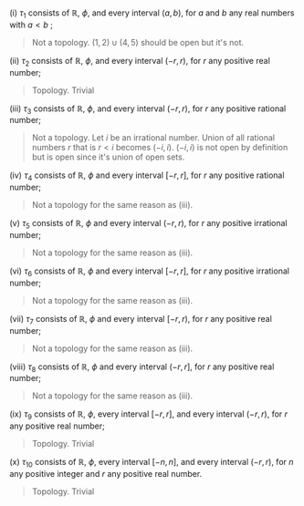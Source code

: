(i) $\tau_1$ consists of $\mathbb{R}$, $\phi$, and every interval $(a,b)$, for $a$ and $b$ any real numbers with $a \lt b$ ;

> Not a topology. $(1,2) \cup (4, 5)$ should be open but it's not.

(ii) $\tau_2$ consists of $\mathbb{R}$, $\phi$, and every interval $(−r,r)$, for $r$ any positive real number;

> Topology. Trivial

(iii) $\tau_3$ consists of $\mathbb{R}$, $\phi$, and every interval $(−r,r)$, for $r$ any positive rational
number;

> Not a topology. Let $i$ be an irrational number. Union of all rational numbers $r$ that is $r\lt i$ becomes $(-i, i)$. $(-i, i)$ is not open by definition but is open since it's union of open sets.

(iv) $\tau_4$ consists of $\mathbb{R}$, $\phi$ and every interval $[−r,r]$, for $r$ any positive rational number;

> Not a topology for the same reason as (iii).

(v) $\tau_5$ consists of $\mathbb{R}$, $\phi$ and every interval $(−r,r)$, for $r$ any positive irrational number;

> Not a topology for the same reason as (iii).

(vi) $\tau_6$ consists of $\mathbb{R}$, $\phi$ and every interval $[−r,r]$, for $r$ any positive irrational number;

> Not a topology for the same reason as (iii).

(vii) $\tau_7$ consists of $\mathbb{R}$, $\phi$ and every interval $[−r,r)$, for $r$ any positive real number;

> Not a topology for the same reason as (iii). 

(viii) $\tau_8$ consists of $\mathbb{R}$, $\phi$ and every interval $(−r,r]$, for $r$ any positive real number;

> Not a topology for the same reason as (iii). 

(ix) $\tau_9$ consists of $\mathbb{R}$, $\phi$, every interval $[−r, r]$, and every interval $(−r, r)$, for $r$ any positive real number;

> Topology. Trivial

(x) $\tau_10$ consists of $\mathbb{R}$, $\phi$, every interval $[−n,n]$, and every interval $(−r,r)$, for $n$ any positive integer and $r$ any positive real number.

> Topology. Trivial